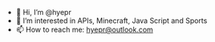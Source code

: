 - 👋 Hi, I’m @hyepr
- 👀 I’m interested in APIs, Minecraft, Java Script and Sports
- 📫 How to reach me: hyepr@outlook.com

<!---
hyepr/hyepr is a ✨ special ✨ repository because its `README.md` (this file) appears on your GitHub profile.
You can click the Preview link to take a look at your changes.
--->
